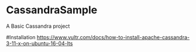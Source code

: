 # CassandraSample
A Basic Cassandra project

#Installation
https://www.vultr.com/docs/how-to-install-apache-cassandra-3-11-x-on-ubuntu-16-04-lts